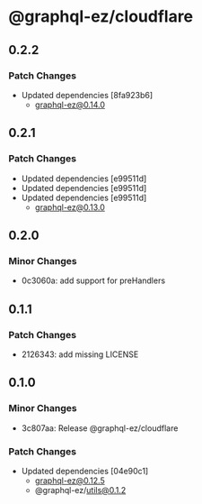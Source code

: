 # @graphql-ez/cloudflare

## 0.2.2

### Patch Changes

- Updated dependencies [8fa923b6]
  - graphql-ez@0.14.0

## 0.2.1

### Patch Changes

- Updated dependencies [e99511d]
- Updated dependencies [e99511d]
- Updated dependencies [e99511d]
  - graphql-ez@0.13.0

## 0.2.0

### Minor Changes

- 0c3060a: add support for preHandlers

## 0.1.1

### Patch Changes

- 2126343: add missing LICENSE

## 0.1.0

### Minor Changes

- 3c807aa: Release @graphql-ez/cloudflare

### Patch Changes

- Updated dependencies [04e90c1]
  - graphql-ez@0.12.5
  - @graphql-ez/utils@0.1.2
